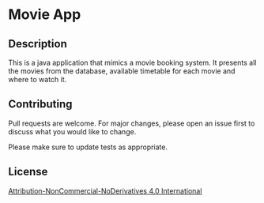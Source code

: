 # Movie App

## Description

This is a java application that mimics a movie booking system. It presents all the movies from the database, available timetable for each movie and where to watch it. 

## Contributing
Pull requests are welcome. For major changes, please open an issue first to discuss what you would like to change.

Please make sure to update tests as appropriate.

## License
[Attribution-NonCommercial-NoDerivatives 4.0 International](https://creativecommons.org/licenses/by-nc-nd/4.0/legalcode)